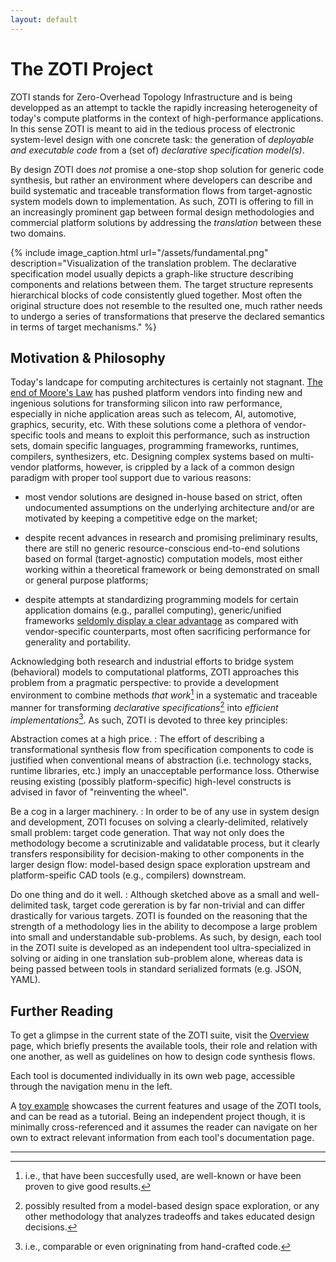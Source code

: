 ```yaml
---
layout: default
---
```


# The ZOTI Project

ZOTI stands for Zero-Overhead Topology Infrastructure and is being
developped as an attempt to tackle the rapidly increasing
heterogeneity of today's compute platforms in the context of
high-performance applications. In this sense ZOTI is meant to aid in
the tedious process of electronic system-level design with one
concrete task: the generation of *deployable and executable code* from
a (set of) *declarative specification model(s)*.

By design ZOTI does *not* promise a one-stop shop solution for generic
code synthesis, but rather an environment where developers can
describe and build systematic and traceable transformation flows from
target-agnostic system models down to implementation. As such, ZOTI is
offering to fill in an increasingly prominent gap between formal
design methodologies and commercial platform solutions by addressing
the *translation* between these two domains.

{% include image_caption.html url="/assets/fundamental.png"
	description="Visualization of the translation problem. The
	declarative specification model usually depicts a graph-like
	structure describing components and relations between them. The
	target structure represents hierarchical blocks of code
	consistently glued together. Most often the original structure
	does not resemble to the resulted one, much rather needs to
	undergo a series of transformations that preserve the declared
	semantics in terms of target mechanisms."  %}

## Motivation & Philosophy

Today's landcape for computing architectures is certainly not
stagnant. [The end of Moore's
Law](https://doi.org/10.1109/MCSE.2017.29) has pushed platform vendors
into finding new and ingenious solutions for transforming silicon into
raw performance, especially in niche application areas such as
telecom, AI, automotive, graphics, security, etc. With these solutions
come a plethora of vendor-specific tools and means to exploit this
performance, such as instruction sets, domain specific languages,
programming frameworks, runtimes, compilers, synthesizers,
etc. Designing complex systems based on multi-vendor platforms,
however, is crippled by a lack of a common design paradigm with proper
tool support due to various reasons:

- most vendor solutions are designed in-house based on strict, often
  undocumented assumptions on the underlying architecture and/or are
  motivated by keeping a competitive edge on the market;
  
- despite recent advances in research and promising preliminary
  results, there are still no generic resource-conscious end-to-end
  solutions based on formal (target-agnostic) computation models, most
  either working within a theoretical framework or being demonstrated
  on small or general purpose platforms;

- despite attempts at standardizing programming models for certain
  application domains (e.g., parallel computing), generic/unified
  frameworks [seldomly display a clear
  advantage](https://doi.org/10.1145/3529538.3529980) as compared with
  vendor-specific counterparts, most often sacrificing performance for
  generality and portability.

Acknowledging both research and industrial efforts to bridge system
(behavioral) models to computational platforms, ZOTI approaches this
problem from a pragmatic perspective: to provide a development
environment to combine methods *that work*[^1] in a systematic and
traceable manner for transforming *declarative specifications*[^2]
into *efficient implementations*[^3]. As such, ZOTI is devoted to
three key principles:

[^1]: i.e., that have been succesfully used, are well-known or have been proven to give good results.

[^2]: possibly resulted from a model-based design space exploration, or any other methodology that analyzes tradeoffs and takes educated design decisions.

[^3]: i.e., comparable or even origninating from hand-crafted code.

Abstraction comes at a high price.
: The effort of describing a transformational synthesis flow from
  specification components to code is justified when conventional
  means of abstraction (i.e. technology stacks, runtime libraries,
  etc.) imply an unacceptable performance loss. Otherwise reusing
  existing (possibly platform-specific) high-level constructs is
  advised in favor of "reinventing the wheel".
	
Be a cog in a larger machinery.
: In order to be of any use in system design and development, ZOTI
  focuses on solving a clearly-delimited, relatively small problem:
  target code generation. That way not only does the methodology
  become a scrutinizable and validatable process, but it clearly
  transfers responsibility for decision-making to other components in
  the larger design flow: model-based design space exploration
  upstream and platform-speific CAD tools (e.g., compilers)
  downstream.
	
Do one thing and do it well.
: Although sketched above as a small and well-delimited task, target
  code gereration is by far non-trivial and can differ drastically for
  various targets. ZOTI is founded on the reasoning that the strength
  of a methodology lies in the ability to decompose a large problem
  into small and understandable sub-problems. As such, by design, each
  tool in the ZOTI suite is developed as an independent tool
  ultra-specialized in solving or aiding in one translation
  sub-problem alone, whereas data is being passed between tools in
  standard serialized formats (e.g. JSON, YAML).


## Further Reading

To get a glimpse in the current state of the ZOTI suite, visit the
[Overview](overview) page, which briefly presents the available tools,
their role and relation with one another, as well as guidelines on how
to design code synthesis flows.

Each tool is documented individually in its own web page, accessible
through the navigation menu in the left.

A [toy example](example) showcases the current features and usage of
the ZOTI tools, and can be read as a tutorial. Being an independent
project though, it is minimally cross-referenced and it assumes the
reader can navigate on her own to extract relevant information from
each tool's documentation page.

---
